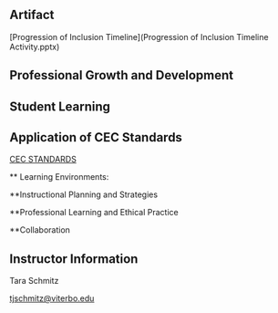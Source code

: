 ## Artifact
[Progression of Inclusion Timeline](Progression of Inclusion Timeline Activity.pptx) 

## Professional Growth and Development

## Student Learning

## Application of CEC Standards
[CEC STANDARDS](standards.md)

** Learning Environments:

**Instructional Planning and Strategies

**Professional Learning and Ethical Practice

**Collaboration

## Instructor Information

Tara Schmitz

[tjschmitz@viterbo.edu](tjschmitz@viterbo.edu)
